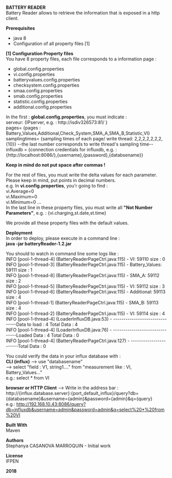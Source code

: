 **BATTERY READER** </br>
Battery Reader allows to retrieve the information that is exposed in a http client.

**Prerequisites** 
* java 8 </br>
* Configuration of all property files [1]  </br>

**[1] Configuration Property files**  </br>
You have 8 property files, each file corresponds to a information page : </br>
* global.config.properties
* vi.config.properties 
* batteryvalues.config.properties
* checksystem.config.properties
* smaa.config.properties
* smab.config.properties
* statistic.config.properties
* additional.config.properties

In the first : **global.config.properties**, you must indicate : </br>
serveur: {IPserver, e.g. : http://isdiv326573:81/ }  </br>
pages= {pages : Battery_Values,Additional,Check_System,SMA_A,SMA_B,Statistic,VI}  </br>
samplingtimes= {sampling times of each page/ write thread: 2,2,2,2,2,2,2,{10}} --the last number corresponds to write thread's sampling time--  </br>
influxdb = {connection credentials for influxdb, e.g. : {http://localhost:8086/},{username},{password},{databsename}}  </br>

**Keep in mind do not put space after commas !** </br>

For the rest of files, you must write the delta values for each parameter. Please keep in mind, put points in decimal numbers. </br>
e.g. In **vi.config.properties**, you'r going to find : </br>
     vi.Average=0 </br>
     vi.Maximum=0 </br>
     vi.Minimum=0 ... </br>
In the last line in these property files, you must write all **"Not Number Parameters"**, e.g. : {vi.charging,st.date,st.time} </br>

We provide all these property files with the default values. </br>

**Deployment** </br>
In order to deploy, please execute in a command line : </br>
**java -jar batteryReader-1.2.jar** 

You should to watch in command line some logs like :  </br> 
 INFO [pool-1-thread-4] (BatteryReaderPageCtrl.java:115) - VI: 59110 size : 0               </br>
 INFO [pool-1-thread-3] (BatteryReaderPageCtrl.java:115) - Battery_Values: 59111 size : 1   </br>
 INFO [pool-1-thread-8] (BatteryReaderPageCtrl.java:115) - SMA_A: 59112 size : 2            </br>
 INFO [pool-1-thread-5] (BatteryReaderPageCtrl.java:115) - VI: 59112 size : 3               </br>
 INFO [pool-1-thread-6] (BatteryReaderPageCtrl.java:115) - Additional: 59113 size : 4       </br>
 INFO [pool-1-thread-1] (BatteryReaderPageCtrl.java:115) - SMA_B: 59113 size : 4            </br>
 INFO [pool-1-thread-2] (BatteryReaderPageCtrl.java:115) - VI: 59114 size : 4               </br>
 INFO [pool-1-thread-4] (LoaderInfluxDB.java:53) - -------------------------------Data to load : 4 Total Data : 4   </br>
 INFO [pool-1-thread-4] (LoaderInfluxDB.java:76) - -------------------------------Loaded Data : 4 Total Data : 0    </br>
 INFO [pool-1-thread-4] (BatteryReaderPageCtrl.java:127) - -----------------------Total Data : 0                    </br>

You could verify the data in your influx database with :    </br>
**CLI (influx)** --> use "databasename"                         </br>
                 --> select "field : V1, string1...." from "measurement like : VI, Battery_Values..." </br>
                 e.g.: select * from VI </br>
                 
**browser or HTTP Client** --> Write in the address bar : </br>
                           http://{influx.database.server}:{port_default_influx}/query?db={databasename}&username={admin}&password={admin}&q={query} </br>
                           e.g.: http://192.168.10.43:8086/query?db=influxdb&username=admin&password=admin&q=select%20*%20from%20VI      </br> 

**Built With** </br>
Maven

**Authors** </br>
Stephanya CASANOVA MARROQUIN - Initial work 

**License** </br>
IFPEN 

**2018**
